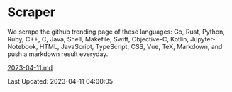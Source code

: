 # Scraper

We scrape the github trending page of these languages: Go, Rust, Python, Ruby, C++, C, Java, Shell, Makefile, Swift, Objective-C, Kotlin, Jupyter-Notebook, HTML, JavaScript, TypeScript, CSS, Vue, TeX, Markdown, and push a markdown result everyday.

[2023-04-11.md](https://github.com/yangwenmai/github-trending-backup/blob/master/2023-04-11.md)

Last Updated: 2023-04-11 04:00:05